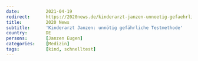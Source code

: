 ```yaml
---
date:          2021-04-19
redirect:      https://2020news.de/kinderarzt-janzen-unnoetig-gefaehrliche-testmethode/
title:         2020 News
subtitle:      'Kinderarzt Janzen: unnötig gefährliche Testmethode'
country:       DE
persons:       [Janzen Eugen]
categories:    [Medizin]
tags:          [kind, schnelltest]
---
```

